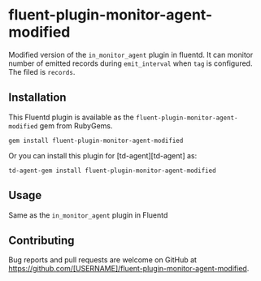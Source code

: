 # fluent-plugin-monitor-agent-modified

Modified version of the `in_monitor_agent` plugin in fluentd. It can monitor number of emitted records during `emit_interval` when `tag` is configured. 
The filed is `records`. 

## Installation

This Fluentd plugin is available as the `fluent-plugin-monitor-agent-modified` gem from RubyGems.

    gem install fluent-plugin-monitor-agent-modified

Or you can install this plugin for [td-agent][td-agent] as:

    td-agent-gem install fluent-plugin-monitor-agent-modified

## Usage

Same as the `in_monitor_agent` plugin in Fluentd

## Contributing

Bug reports and pull requests are welcome on GitHub at https://github.com/[USERNAME]/fluent-plugin-monitor-agent-modified.
